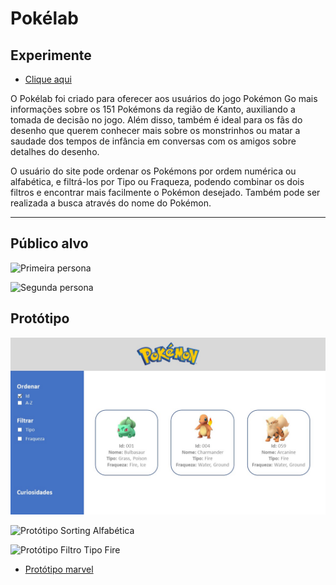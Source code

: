 # Pokélab

## Experimente
* [Clique aqui](https://vonhappatsch.github.io/data-lovers/src)


O Pokélab foi criado para oferecer aos usuários do jogo Pokémon Go mais informações sobre os 151 Pokémons da região de Kanto, auxiliando a tomada de decisão no jogo. Além disso, também é ideal para os fãs do desenho que querem conhecer mais sobre os monstrinhos ou matar a saudade dos tempos de infância em conversas com os amigos sobre detalhes do desenho.

O usuário do site pode ordenar os Pokémons por ordem numérica ou alfabética, e filtrá-los por Tipo ou Fraqueza, podendo combinar os dois filtros e encontrar mais facilmente o Pokémon desejado. Também pode ser realizada a busca através do nome do Pokémon.

***

## Público alvo

![Primeira persona](https://github.com/vonhappatsch/data-lovers/blob/master/src/img/Persona1.png)

![Segunda persona](https://github.com/vonhappatsch/data-lovers/blob/master/src/img/Persona2.png)


## Protótipo
![Protótipo Tela Inicial](https://github.com/alinecherez/data-lovers/blob/master/src/img/TelasPokemon/Prototipo-01.JPG)

![Protótipo Sorting Alfabética](https://github.com/vonhappatsch/data-lovers/blob/master/src/img/Prototipo-04.JPG)

![Protótipo Filtro Tipo Fire](https://github.com/vonhappatsch/data-lovers/blob/master/src/img/Prototipo-08.JPG)

* [Protótipo marvel](https://marvelapp.com/b2i45c4/screen/53840968)